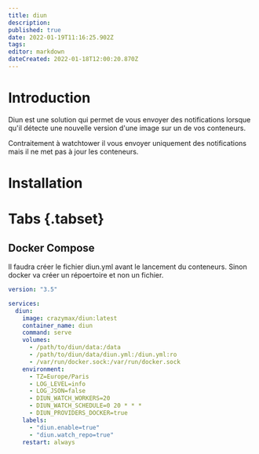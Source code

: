```yaml
---
title: diun
description: 
published: true
date: 2022-01-19T11:16:25.902Z
tags: 
editor: markdown
dateCreated: 2022-01-18T12:00:20.870Z
---
```


# Introduction
Diun est une solution qui permet de vous envoyer des notifications lorsque qu'il détecte une nouvelle version d'une image sur un de vos conteneurs.

Contraitement à watchtower il vous envoyer uniquement des notifications mais il ne met pas à jour les conteneurs. 

# Installation
# Tabs {.tabset}
## Docker Compose

Il faudra créer le fichier diun.yml avant le lancement du conteneurs. Sinon docker va créer un répoertoire et non un fichier.

```yml
version: "3.5"

services:
  diun:
    image: crazymax/diun:latest
    container_name: diun
    command: serve
    volumes:
      - /path/to/diun/data:/data
      - /path/to/diun/data/diun.yml:/diun.yml:ro
      - /var/run/docker.sock:/var/run/docker.sock
    environment:
      - TZ=Europe/Paris
      - LOG_LEVEL=info
      - LOG_JSON=false
      - DIUN_WATCH_WORKERS=20
      - DIUN_WATCH_SCHEDULE=0 20 * * *
      - DIUN_PROVIDERS_DOCKER=true
    labels:
      - "diun.enable=true"
      - "diun.watch_repo=true"
    restart: always
```
